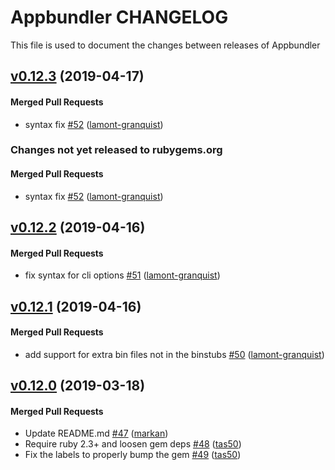 # Appbundler CHANGELOG

This file is used to document the changes between releases of Appbundler

<!-- latest_release 0.12.3 -->
## [v0.12.3](https://github.com/chef/appbundler/tree/v0.12.3) (2019-04-17)

#### Merged Pull Requests
- syntax fix [#52](https://github.com/chef/appbundler/pull/52) ([lamont-granquist](https://github.com/lamont-granquist))
<!-- latest_release -->

<!-- release_rollup since=0.12.2 -->
### Changes not yet released to rubygems.org

#### Merged Pull Requests
- syntax fix [#52](https://github.com/chef/appbundler/pull/52) ([lamont-granquist](https://github.com/lamont-granquist)) <!-- 0.12.3 -->
<!-- release_rollup -->

<!-- latest_stable_release -->
## [v0.12.2](https://github.com/chef/appbundler/tree/v0.12.2) (2019-04-16)

#### Merged Pull Requests
- fix syntax for cli options [#51](https://github.com/chef/appbundler/pull/51) ([lamont-granquist](https://github.com/lamont-granquist))
<!-- latest_stable_release -->

## [v0.12.1](https://github.com/chef/appbundler/tree/v0.12.1) (2019-04-16)

#### Merged Pull Requests
- add support for extra bin files not in the binstubs [#50](https://github.com/chef/appbundler/pull/50) ([lamont-granquist](https://github.com/lamont-granquist))

## [v0.12.0](https://github.com/chef/appbundler/tree/v0.12.0) (2019-03-18)

#### Merged Pull Requests
- Update README.md [#47](https://github.com/chef/appbundler/pull/47) ([markan](https://github.com/markan))
- Require ruby 2.3+ and loosen gem deps [#48](https://github.com/chef/appbundler/pull/48) ([tas50](https://github.com/tas50))
- Fix the labels to properly bump the gem [#49](https://github.com/chef/appbundler/pull/49) ([tas50](https://github.com/tas50))